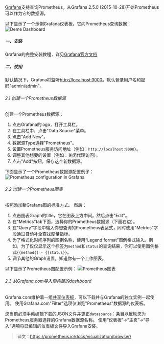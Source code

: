 [Grafana](http://grafana.org/)支持查询Prometheus。从Grafana 2.5.0 (2015-10-28)开始Prometheus可以作为它的数据源。

以下显示了一个示例Grafana仪表板，它向Prometheus查询数据：
![Deme Dashboard](https://prometheus.io/assets/grafana_prometheus.png)

##### 一、安装
Grafana的完整安装教程，详见[Grafana官方文档](http://docs.grafana.org/installation/)

##### 二、使用
默认情况下，Grafana将监听[http://localhost:3000](http://localhost:3000)。默认登录用户名和密码"admin/admin"。

###### 2.1 创建一个Prometheus数据源

创建一个Prometheus数据源：
 1. 点击Grafana的logo，打开工具栏。
 2. 在工具栏中，点击"Data Source"菜单。
 3. 点击"Add New"。
 4. 数据源Type选择"Prometheus"。
 5. 设置Prometheus服务访问地址（例如：`http://localhost:9090`）。
 6. 调整其他想要的设置（例如：关闭代理访问）。
 7. 点击"Add"按钮，保存这个新数据源。

下面显示了一个Prometheus数据源配置例子：
![Prometheus configuration in Grafana](https://prometheus.io/assets/grafana_configuring_datasource.png)

###### 2.2 创建一个Prometheus图表
按照添加新Grafana图的标准方式。 然后：
 1. 点击图表Graph的title，它在图表上方中间。然后点击"Edit"。
 2. 在"Metrics"tab下面，选择你的Prometheus数据源（下面右边）。
 3. 在"Query"字段中输入你想查询的Prometheus表达式，同时使用"Metrics"字段通过自动补全查找度量指标。
 4. 为了格式化时间序列的图例名称，使用“Legend format”图例格式输入。例如，为了仅仅显示这个标签为`method`和`status`的查询结果，你可以使用图例格式`{{method{} - {{status}}`。
 5. 调节其他的Graph设置，知道你有一个工作图表。

以下显示了Prometheus图配置示例：
![Prometheus图表](https://prometheus.io/assets/grafana_qps_graph.png)

###### 2.3 从Grafana.com导入预构建的dashboard
Grafana.com维护着一组[共享仪表板](https://grafana.com/dashboards)，可以下载并与Grafana的独立实例一起使用。 使用Grafana.com"Filter"选项仅浏览"Prometheus"数据源的仪表板。

您当前必须手动编辑下载的JSON文件并更正`datasource`：条目以反映您为Prometheus服务器选择的Grafana数据源名称。 使用“仪表板”→“主页”→“导入”选项将已编辑的仪表板文件导入Grafana安装。

> 译文：https://prometheus.io/docs/visualization/browser/
